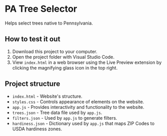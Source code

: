 # PA Tree Selector

Helps select trees native to Pennsylvania.

## How to test it out

1. Download this project to your computer.
2. Open the project folder with Visual Studio Code.
3. View `index.html` in a web browser using the Live Preview extension by clicking the magnifying glass icon in the top right.

## Project structure

- `index.html` - Website's structure.
- `styles.css` - Controls appearance of elements on the website.
- `app.js` - Provides interactivity and functionality to the website.
- `trees.json` - Tree data file used by `app.js`.
- `filters.json` - Used by `app.js` to generate filters.
- `hardiness.json` - Dictionary used by `app.js` that maps ZIP Codes to USDA hardiness zones.
